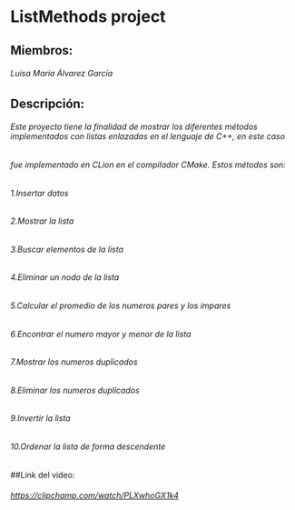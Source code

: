 # ListMethods project

## Miembros: 
###### Luisa María Álvarez García

## Descripción:
###### Este proyecto tiene la finalidad de mostrar los diferentes métodos implementados con listas enlazadas en el lenguaje de C++, en este caso
###### fue implementado en CLion en el compilador CMake. Estos métodos son:

###### 1.Insertar datos
###### 2.Mostrar la lista
###### 3.Buscar elementos de la lista
###### 4.Eliminar un nodo de la lista
###### 5.Calcular el promedio de los numeros pares y los impares
###### 6.Encontrar el numero mayor y menor de la lista
###### 7.Mostrar los numeros duplicados
###### 8.Eliminar los numeros duplicados
###### 9.Invertir la lista
###### 10.Ordenar la lista de forma descendente

##Link del video:
###### https://clipchamp.com/watch/PLXwhoGX1k4
